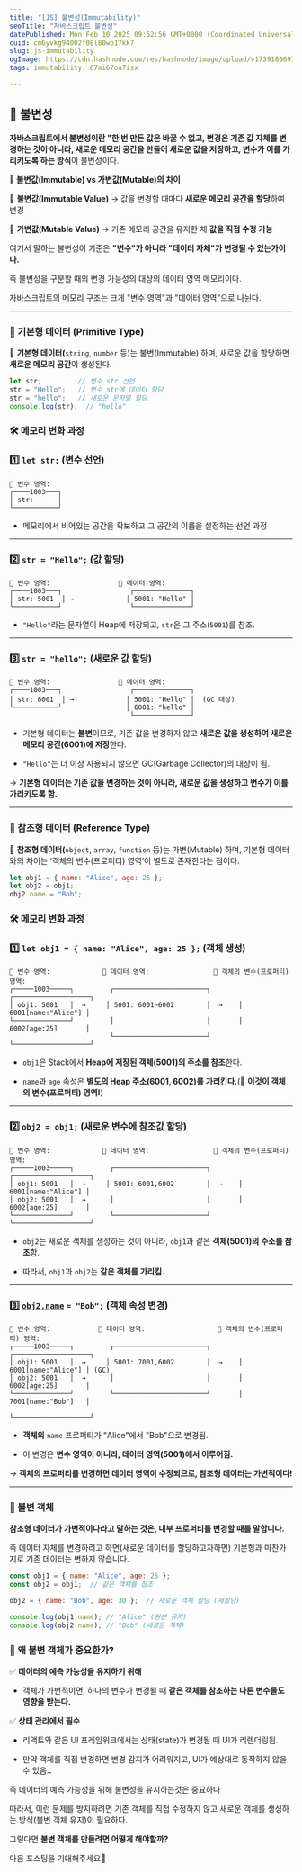 ```yaml
---
title: "[JS] 불변성(Immutability)"
seoTitle: "자바스크립트 불변성"
datePublished: Mon Feb 10 2025 09:52:56 GMT+0000 (Coordinated Universal Time)
cuid: cm6yvkg94002f08l80wo17kk7
slug: js-immutability
ogImage: https://cdn.hashnode.com/res/hashnode/image/upload/v1739180691789/e8b9f25a-ffc2-4144-bc2b-bce7d59de03a.png
tags: immutability, 67ai67oa7isx

---
```


## **📌 불변성**

**자바스크립트에서 불변성이란 "한 번 만든 값은 바꿀 수 없고, 변경은 기존 값 자체를 변경하는 것이 아니라, 새로운 메모리 공간을 만들어 새로운 값을 저장하고, 변수가 이를 가리키도록 하는 방식**이 불변성이다.

**📌 불변값(Immutable) vs 가변값(Mutable)의 차이**

📍 **불변값(Immutable Value)** → 값을 변경할 때마다 **새로운 메모리 공간을 할당**하여 변경

📍 **가변값(Mutable Value)** → 기존 메모리 공간을 유지한 채 **값을 직접 수정 가능**

여기서 말하는 불변성이 기준은 **"변수"가 아니라 "데이터 자체"가 변경될 수 있는가이다.**

즉 불변성을 구분할 때의 변경 가능성의 대상의 데이터 영역 메모리이다.

자바스크립트의 메모리 구조는 크게 "변수 영역"과 "데이터 영역"으로 나뉜다.

---

### **📌 기본형 데이터 (Primitive Type)**

📍 **기본형 데이터(**`string`, `number` 등)는 불변(Immutable) 하며, 새로운 값을 할당하면 **새로운 메모리 공간**이 생성된다.

```jsx
let str;         // 변수 str 선언
str = "Hello";   // 변수 str에 데이터 할당
str = "hello";   // 새로운 문자열 할당
console.log(str);  // "hello"
```

### **🛠 메모리 변화 과정**

### **1️⃣** `let str;` (변수 선언)

```plaintext
📌 변수 영역:
┌────1003───┐
│ str:      │  
└───────────┘
```

* 메모리에서 비어있는 공간을 확보하고 그 공간의 이름을 설정하는 선언 과정
    

---

### **2️⃣** `str = "Hello";` (값 할당)

```plaintext
📌 변수 영역:                 📌 데이터 영역:
┌────1003───┐                 ┌──────────────┐
│ str: 5001  │ →             │ 5001: "Hello" │
└───────────┘                 └──────────────┘
```

* `"Hello"`라는 문자열이 Heap에 저장되고, `str`은 그 주소(`5001`)를 참조.
    

---

### **3️⃣** `str = "hello";` (새로운 값 할당)

```plaintext
📌 변수 영역:                 📌 데이터 영역:
┌────1003───┐                 ┌──────────────┐
│ str: 6001  │ →             │ 5001: "Hello" │  (GC 대상)
└───────────┘                │ 6001: "hello" │
                              └──────────────┘
```

* 기본형 데이터는 **불변**이므로, 기존 값을 변경하지 않고 **새로운 값을 생성하여 새로운 메모리 공간(6001)에 저장**한다.
    
* `"Hello"`는 더 이상 사용되지 않으면 GC(Garbage Collector)의 대상이 됨.
    

→ **기본형 데이터는 기존 값을 변경하는 것이 아니라, 새로운 값을 생성하고 변수가 이를 가리키도록 함.**

---

### **📌 참조형 데이터 (Reference Type)**

📍 **참조형 데이터(**`object`, `array`, `function` 등)는 가변(Mutable) 하며, 기본형 데이터와의 차이는 ‘객체의 변수(프로퍼티) 영역’이 별도로 존재한다는 점이다.

```jsx
let obj1 = { name: "Alice", age: 25 };
let obj2 = obj1;
obj2.name = "Bob";
```

### **🛠 메모리 변화 과정**

### **1️⃣** `let obj1 = { name: "Alice", age: 25 };` (객체 생성)

```plaintext
📌 변수 영역:             📌 데이터 영역:                📌 객체의 변수(프로퍼티) 영역:
┌─────1003─────┐         ┌───────────────────────┐        ┌───────────────────┐
│ obj1: 5001   │  →     │ 5001: 6001~6002        │  →    │ 6001[name:"Alice"] │
└──────────────┘         │                       │       │ 6002[age:25]       │
                         └───────────────────────┘        └───────────────────┘
```

* `obj1`은 Stack에서 **Heap에 저장된 객체(5001)의 주소를 참조**한다.
    
* `name`과 `age` 속성은 **별도의 Heap 주소(6001, 6002)를 가리킨다.**(📌 **이것이 객체의 변수(프로퍼티) 영역!**)
    

---

### **2️⃣** `obj2 = obj1;` (새로운 변수에 참조값 할당)

```plaintext
📌 변수 영역:             📌 데이터 영역:                📌 객체의 변수(프로퍼티) 영역:
┌─────1003─────┐         ┌───────────────────────┐        ┌───────────────────┐
│ obj1: 5001   │  →     │ 5001: 6001,6002        │  →    │ 6001[name:"Alice"] │
│ obj2: 5001   │  →      │                       │       │ 6002[age:25]       │
└──────────────┘         └───────────────────────┘        └───────────────────┘
```

* `obj2`는 새로운 객체를 생성하는 것이 아니라, `obj1`과 같은 **객체(5001)의 주소를 참조**함.
    
* 따라서, `obj1`과 `obj2`는 **같은 객체를 가리킴.**
    

---

### **3️⃣** [`obj2.name`](http://obj2.name) `= "Bob";` (객체 속성 변경)

```plaintext
📌 변수 영역:            📌 데이터 영역:                  📌 객체의 변수(프로퍼티) 영역:
┌─────1003─────┐         ┌───────────────────────┐        ┌───────────────────┐
│ obj1: 5001   │  →     │ 5001: 7001,6002        │  →    │ 6001[name:"Alice"] │ (GC)
│ obj2: 5001   │  →      │                       │       │ 6002[age:25]       │
└──────────────┘         └───────────────────────┘       │ 7001[name:"Bob"]   │
                                                          └───────────────────┘
```

* **객체의** `name` 프로퍼티가 "Alice"에서 "Bob"으로 변경됨.
    
* 이 변경은 **변수 영역이 아니라, 데이터 영역(5001)에서 이루어짐.**
    

→ **객체의 프로퍼티를 변경하면 데이터 영역이 수정되므로, 참조형 데이터는 가변적이다!**

---

### **📌 불변 객체**

**참조형 데이터가 가변적이다라고 말하는 것은, 내부 프로퍼티를 변경할 때를 말합니다.**

즉 데이터 자체를 변경하려고 하면(새로운 데이터를 할당하고자하면) 기본형과 마찬가지로 기존 데이터는 변하지 않습니다.

```jsx
const obj1 = { name: "Alice", age: 25 };
const obj2 = obj1;  // 같은 객체를 참조

obj2 = { name: "Bob", age: 30 };  // 새로운 객체 할당 (재할당)

console.log(obj1.name); // "Alice" (원본 유지)
console.log(obj2.name); // "Bob" (새로운 객체)
```

### **📌 왜 불변 객체가 중요한가?**

✅ **데이터의 예측 가능성을 유지하기 위해**

* 객체가 가변적이면, 하나의 변수가 변경될 때 **같은 객체를 참조하는 다른 변수들도 영향을 받는다.**
    

✅ **상태 관리에서 필수**

* 리액트와 같은 UI 프레임워크에서는 상태(state)가 변경될 때 UI가 리렌더링됨.
    
* 만약 객체를 직접 변경하면 변경 감지가 어려워지고, UI가 예상대로 동작하지 않을 수 있음.**.**
    

즉 데이터의 예측 가능성을 위해 불변성을 유지하는것은 중요하다

따라서, 이런 문제를 방지하려면 기존 객체를 직접 수정하지 않고 새로운 객체를 생성하는 방식(불변 객체 유지)이 필요하다.

그렇다면 **불변 객체를 만들려면 어떻게 해야할까?**

다음 포스팅을 기대해주세요🚀